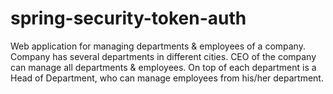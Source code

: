 # spring-security-token-auth

Web application for managing departments & employees of a company. Company has several departments in different cities. CEO of the company can manage all departments & employees. On top of each department is a Head of Department, who can manage employees from his/her department.
